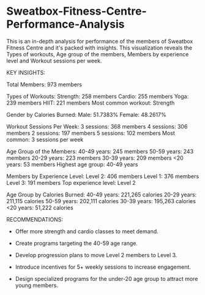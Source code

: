 # Sweatbox-Fitness-Centre-Performance-Analysis
This is an in-depth analysis for performance of the members of Sweatbox Fitness Centre and it's packed with insights. This visualization reveals the Types of workouts, Age group of the members, Members by experience level and Workout sessions per week.

KEY INSIGHTS:

Total Members: 973 members
 

Types of Workouts:
Strength: 258 members
Cardio: 255 members
Yoga: 239 members
HIIT: 221 members
Most common workout: Strength
 

Gender by Calories Burned:
Male: 51.7383%
Female: 48.2617%
 

Workout Sessions Per Week:
3 sessions: 368 members
4 sessions: 306 members
2 sessions: 197 members
5 sessions: 102 members
Most common: 3 sessions per week
 

Age Group of the Members:
40-49 years: 245 members
50-59 years: 243 members
20-29 years: 223 members
30-39 years: 209 members
<20 years: 53 members
Highest age group: 40-49 years
 

Members by Experience Level:
Level 2: 406 members
Level 1: 376 members
Level 3: 191 members
Top experience level: Level 2
 

Age Group by Calories Burned:
40-49 years: 221,265 calories
20-29 years: 211,115 calories
50-59 years: 202,111 calories
30-39 years: 195,263 calories
<20 years: 51,222 calories
 

RECOMMENDATIONS:

* Offer more strength and cardio classes to meet demand.
 
* Create programs targeting the 40-59 age range.

* Develop progression plans to move Level 2 members to Level 3.

* Introduce incentives for 5+ weekly sessions to increase engagement. 

* Design specialized programs for the under-20 age group to attract more young members.
